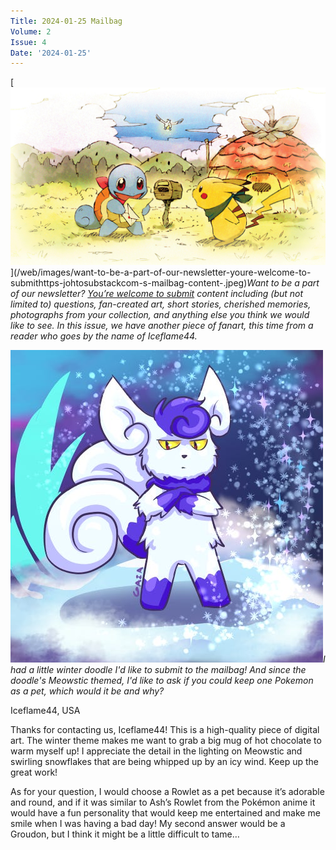 ```yaml
---
Title: 2024-01-25 Mailbag
Volume: 2
Issue: 4
Date: '2024-01-25'
---
```



[![Want to be a part of our newsletter? [You’re welcome to submit](https://johto.substack.com/s/mailbag) content including (but not limited to) questions, fan-created art, short stories, cherished memories, photographs from your collection, and anything else you think we would like to see. In this issue, we have another piece of fanart, this time from a reader who goes by the name of Iceflame44.](/web/images/want-to-be-a-part-of-our-newsletter-youre-welcome-to-submithttps-johtosubstackcom-s-mailbag-content-.jpeg)](/web/images/want-to-be-a-part-of-our-newsletter-youre-welcome-to-submithttps-johtosubstackcom-s-mailbag-content-.jpeg)*Want to be a part of our newsletter? [You’re welcome to submit](https://johto.substack.com/s/mailbag) content including (but not limited to) questions, fan-created art, short stories, cherished memories, photographs from your collection, and anything else you think we would like to see. In this issue, we have another piece of fanart, this time from a reader who goes by the name of Iceflame44.*





[![I had a little winter doodle I'd like to submit to the mailbag! And since the doodle's Meowstic themed, I'd like to ask if you could keep one Pokemon as a pet, which would it be and why?](/web/images/i-had-a-little-winter-doodle-id-like-to-submit-to-the-mailbag-and-since-the-doodles-meowstic-themed-.png)](/web/images/i-had-a-little-winter-doodle-id-like-to-submit-to-the-mailbag-and-since-the-doodles-meowstic-themed-.png)*I had a little winter doodle I'd like to submit to the mailbag! And since the doodle's Meowstic themed, I'd like to ask if you could keep one Pokemon as a pet, which would it be and why?*



Iceflame44, USA

Thanks for contacting us, Iceflame44! This is a high-quality piece of digital art. The winter theme makes me want to grab a big mug of hot chocolate to warm myself up! I appreciate the detail in the lighting on Meowstic and swirling snowflakes that are being whipped up by an icy wind. Keep up the great work!  

As for your question, I would choose a Rowlet as a pet because it’s adorable and round, and if it was similar to Ash’s Rowlet from the Pokémon anime it would have a fun personality that would keep me entertained and make me smile when I was having a bad day! My second answer would be a Groudon, but I think it might be a little difficult to tame…